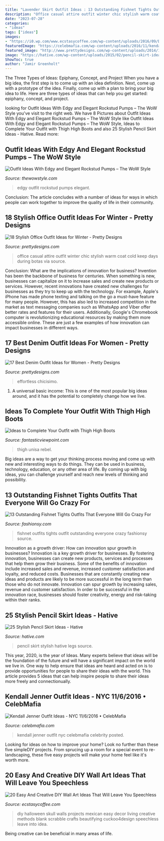 ```yaml
---
title: "Lavender Skirt Outfit Ideas : 13 Outstanding Fishnet Tights Outfits That Everyone Will Go Crazy For"
description: "Office casual attire outfit winter chic stylish warm coat cold keep days during botas via source"
date: "2023-07-28"
categories:
- "ideas"
tags: ["ideas"]
images:
- "https://i0.wp.com/www.ecstasycoffee.com/wp-content/uploads/2016/09/DIY-skull-wall-art.jpg"
featuredImage: "https://celebmafia.com/wp-content/uploads/2016/11/kendall-jenner-outfit-ideas-nyc-11-6-2016-11.jpg"
featured_image: "http://www.prettydesigns.com/wp-content/uploads/2014/11/Casual-Chic-Office-Attire.jpg"
image: "https://hative.com/wp-content/uploads/2015/02/pencil-skirt-ideas/20-stylish-pencil-skirt-ideas.jpg"
ShowToc: true
author: "Jamir Greenholt"
---
```



The Three Types of Ideas: Epiphany, Concept, and Project
When you have a big idea, the first step is to come up with an idea definition. Next, come up with a prototype of the idea. Finally, come up with a plan to bring your big idea to life. Here are three types of ideas that can help you get started: epiphany, concept, and project.

	

		
looking for Outfit Ideas With Edgy and Elegant Rockstud Pumps – The WoW Style you've visit to the right web. We have 8 Pictures about Outfit Ideas With Edgy and Elegant Rockstud Pumps – The WoW Style like Outfit Ideas With Edgy and Elegant Rockstud Pumps – The WoW Style, Ideas to Complete Your Outfit with Thigh High Boots and also 25 Stylish Pencil Skirt Ideas - Hative. Read more:
		
    
## Outfit Ideas With Edgy And Elegant Rockstud Pumps – The WoW Style

<img loading=lazy src="http://thewowstyle.com/wp-content/uploads/2015/01/Gorgeous-Edgy-Look..jpg" onerror="this.onerror=null;this.src='https://tse2.mm.bing.net/th?id=OIP.2-eomSoQPN6F7zGrcqrjEAHaLG&amp;pid=15.1';" alt="Outfit Ideas With Edgy and Elegant Rockstud Pumps – The WoW Style">

_Source: thewowstyle.com_

>edgy outfit rockstud pumps elegant. 

	

Conclusion:
The article concludes with a number of ideas for ways in which people can work together to improve the quality of life in their community.

    
## 18 Stylish Office Outfit Ideas For Winter - Pretty Designs

<img loading=lazy src="http://www.prettydesigns.com/wp-content/uploads/2014/11/Casual-Chic-Office-Attire.jpg" onerror="this.onerror=null;this.src='https://tse2.mm.bing.net/th?id=OIP.cabFuytA7dGgmt2omhOHNgHaK2&amp;pid=15.1';" alt="18 Stylish Office Outfit Ideas for Winter - Pretty Designs">

_Source: prettydesigns.com_

>office casual attire outfit winter chic stylish warm coat cold keep days during botas via source. 

	

Conclusion: What are the implications of innovation for business?
Invention has been the backbone of business for centuries. When something is new, businesses can capitalize on it to increase sales and create new products or services. However, recent innovations have created new challenges for businesses as they try to keep up with the technology. For example, Apple's iPhone has made phone texting and talking on the go a must-have feature for many people. However, this has also led to increased competition in the market as text messaging companies such as WhatsApp and Viber offer better rates and features for their users. Additionally, Google's Chromebook computer is revolutionizing educational resources by making them more accessible online. These are just a few examples of how innovation can impact businesses in different ways.

    
## 17 Best Denim Outfit Ideas For Women - Pretty Designs

<img loading=lazy src="http://www.prettydesigns.com/wp-content/uploads/2014/05/Denim-Jumpsuit-Outfit-Idea.jpg" onerror="this.onerror=null;this.src='https://tse1.mm.bing.net/th?id=OIP.jUDjqMexAa4Z6qCje935sQHaKI&amp;pid=15.1';" alt="17 Best Denim Outfit Ideas for Women - Pretty Designs">

_Source: prettydesigns.com_

>effortless chicisimo. 

	

1. A universal basic income: This is one of the most popular big ideas around, and it has the potential to completely change how we live.

    
## Ideas To Complete Your Outfit With Thigh High Boots

<img loading=lazy src="https://www.fantasticviewpoint.com/wp-content/uploads/2013/11/unisa-black-daphnea-over-the-kneelook-main-single.jpg" onerror="this.onerror=null;this.src='https://tse4.mm.bing.net/th?id=OIP.Nw4ZmFW7Hf7JNexDfasqyQHaK3&amp;pid=15.1';" alt="Ideas to Complete Your Outfit with Thigh High Boots">

_Source: fantasticviewpoint.com_

>thigh unisa rebel. 

	

Big ideas are a way to get your thinking process moving and come up with new and interesting ways to do things. They can be used in business, technology, education, or any other area of life. By coming up with big ideas, you can challenge yourself and reach new levels of thinking and possibility.

    
## 13 Outstanding Fishnet Tights Outfits That Everyone Will Go Crazy For

<img loading=lazy src="http://fashionsy.com/wp-content/uploads/2017/04/fishnet-tights-outfit-1-1.jpg" onerror="this.onerror=null;this.src='https://tse1.mm.bing.net/th?id=OIP.k2yI-2Nm89X9ROg0XhcYUgHaLk&amp;pid=15.1';" alt="13 Outstanding Fishnet Tights Outfits That Everyone Will Go Crazy For">

_Source: fashionsy.com_

>fishnet outfits tights outfit outstanding everyone crazy fashionsy source. 

	

Innovation as a growth driver: How can innovation spur growth in businesses?
Innovation is a key growth driver for businesses. By fostering innovation, businesses can create new products, services and processes that help them grow their business. Some of the benefits of innovation include increased sales and revenue, increased customer satisfaction and loyalty, and reduced costs.
Businesses that are constantly creating new ideas and products are likely to be more successful in the long term than those who do not innovate. Innovation can spur growth by increasing sales, revenue and customer satisfaction. In order to be successful in the innovation race, businesses should foster creativity, energy and risk-taking within their ranks.

    
## 25 Stylish Pencil Skirt Ideas - Hative

<img loading=lazy src="https://hative.com/wp-content/uploads/2015/02/pencil-skirt-ideas/20-stylish-pencil-skirt-ideas.jpg" onerror="this.onerror=null;this.src='https://tse2.mm.bing.net/th?id=OIP.7IN0Qo0iO0QWzoOsBO62OAHaKX&amp;pid=15.1';" alt="25 Stylish Pencil Skirt Ideas - Hative">

_Source: hative.com_

>pencil skirt stylish hative legs source. 

	

This year, 2020, is the year of Ideas. Many experts believe that ideas will be the foundation of the future and will have a significant impact on the world we live in. One way to help ensure that ideas are heard and acted on is to provide opportunities for people to share their ideas with the world. This article provides 5 ideas that can help inspire people to share their ideas more freely and connectionually.

    
## Kendall Jenner Outfit Ideas - NYC 11/6/2016 • CelebMafia

<img loading=lazy src="https://celebmafia.com/wp-content/uploads/2016/11/kendall-jenner-outfit-ideas-nyc-11-6-2016-11.jpg" onerror="this.onerror=null;this.src='https://tse1.mm.bing.net/th?id=OIP.GHCw2BVZnqW8UZHPDwVQkgHaLi&amp;pid=15.1';" alt="Kendall Jenner Outfit Ideas - NYC 11/6/2016 • CelebMafia">

_Source: celebmafia.com_

>kendall jenner outfit nyc celebmafia celebrity posted. 

	

Looking for ideas on how to improve your home? Look no further than these five simpleDIY projects. From sprucing up a room for a special event to re-landscaping, these five easy projects will make your home feel like it's worth more.

    
## 20 Easy And Creative DIY Wall Art Ideas That Will Leave You Speechless

<img loading=lazy src="https://i0.wp.com/www.ecstasycoffee.com/wp-content/uploads/2016/09/DIY-skull-wall-art.jpg" onerror="this.onerror=null;this.src='https://tse3.mm.bing.net/th?id=OIP.PFbWMQtR5nAiCjZckOa2YgHaLD&amp;pid=15.1';" alt="20 Easy And Creative DIY Wall Art Ideas That Will Leave You Speechless">

_Source: ecstasycoffee.com_

>diy halloween skull walls projects mexican easy decor living creative methods blank scrabble crafts beautifying cuckoo4design speechless leave into idea. 

	

Being creative can be beneficial in many areas of life.

